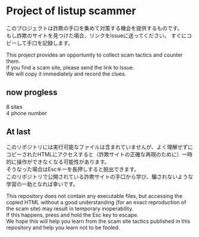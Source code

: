 # Project of listup scammer
このプロジェクトは詐欺の手口を集めて対策する機会を提供するものです。  
もし詐欺のサイトを見つけた場合、リンクをIssueに送ってください。
すぐにコピーして手口を記録します。  

This project provides an opportunity to collect scam tactics and counter them.  
If you find a scam site, please send the link to Issue.  
We will copy it immediately and record the clues.  

## now progless  
8 sites  
4 phone number

## At last  
このリポジトリには実行可能なファイルは含まれていませんが、よく理解せずにコピーされたHTMLにアクセスすると（詐欺サイトの正確な再現のために）一時的に操作ができなくなる可能性があります。  
そうなった場合はEscキーを長押しすると脱出できます。  
このリポジトリで公開されている詐欺サイトの手口から学び、騙されないような学習の一助となれば幸いです。  

This repository does not contain any executable files, but accessing the copied HTML without a good understanding (for an exact reproduction of the scam site) may result in temporary inoperability.  
If this happens, press and hold the Esc key to escape.  
We hope this will help you learn from the scam site tactics published in this repository and help you learn not to be fooled.  
